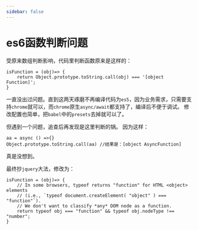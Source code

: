 ```yaml
---
sidebar: false
---
```

# es6函数判断问题

受原来数组判断影响，代码里判断函数原来是这样的：

```
isFunction = (obj)=> {
    return Object.prototype.toString.call(obj) === '[object Function]';
}
```

一直没出过问题。直到这两天琢磨不再编译代码为`es5`，因为业务需求，只需要支持`chrome`就可以，而`chrome`原生`async/await`都支持了，编译后不便于调试。
修改配置也简单，把`babel`中的`presets`去掉就可以了。

但遇到一个问题，追查后再发现是这里判断的锅。
因为这样：
```
aa = async () =>{}
Object.prototype.toString.call(aa) //结果是：[object AsyncFunction]
```

真是没想到。

最终抄`jquery`大法，修改为：
```
isFunction = (obj)=> {
    // In some browsers, typeof returns "function" for HTML <object> elements
    // (i.e., `typeof document.createElement( "object" ) === "function"`).
    // We don't want to classify *any* DOM node as a function.
    return typeof obj === "function" && typeof obj.nodeType !== "number";
}
```
